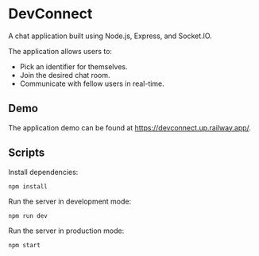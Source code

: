 # DevConnect

A chat application built using Node.js, Express, and Socket.IO.

The application allows users to:

- Pick an identifier for themselves.
- Join the desired chat room.
- Communicate with fellow users in real-time.

## Demo

The application demo can be found at https://devconnect.up.railway.app/.

## Scripts

Install dependencies:

    npm install

Run the server in development mode:

    npm run dev

Run the server in production mode:

    npm start
